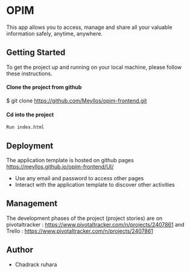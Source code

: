 # OPIM

This app allows you to access, manage and share all your valuable information safely, anytime, anywhere.

## Getting Started 
To get the project up and running on your local machine, please follow these instructions.

#### Clone the project from github

$ git clone https://github.com/Meyllos/opim-frontend.git

#### Cd into the project 
`` Run index.html ``
## Deployment

The application template is hosted on github pages
<a href="https://meyllos.github.io/opim-frontend/UI/"> https://meyllos.github.io/opim-frontend/UI/ </a> <br/>
<ul>
  <li> Use any email and password to access other pages </li>
  <li> Interact with the application template to discover other activities </li> 
</ul>

## Management 

The development phases of the project (project stories) are on pivotaltracker
 : <a href="https://www.pivotaltracker.com/n/projects/2407861"> https://www.pivotaltracker.com/n/projects/2407861 </a> 
 and Trello :
 <a href="https://trello.com/b/pqb5ryCU/opim"> https://www.pivotaltracker.com/n/projects/2407861 </a>

## Author
<ul>
  <li> Chadrack ruhara  </li>
 </ul>
